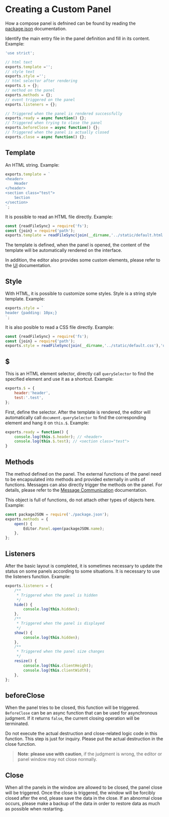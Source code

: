 # Creating a Custom Panel

How a compose panel is defnined can be found by reading the [package.json](./panel.md) documentation.

Identify the main entry file in the panel definition and fill in its content. Example:

```javascript
'use strict';

// html text
exports.template ='';
// style text
exports.style ='';
// html selector after rendering
exports.$ = {};
// method on the panel
exports.methods = {};
// event triggered on the panel
exports.listeners = {};

// Triggered when the panel is rendered successfully
exports.ready = async function() {};
// Triggered when trying to close the panel
exports.beforeClose = async function() {};
// Triggered when the panel is actually closed
exports.close = async function() {};
```

## Template

An HTML string. Example:

```javascript
exports.template = `
<header>
    Header
</header>
<section class="test">
    Section
</section>
`;
```

It is possible to read an HTML file directly. Example:

```javascript
const {readFileSync} = require('fs');
const {join} = require('path');
exports.template = readFileSync(join(__dirname,'../static/default.html'),'utf8');
```

The template is defined, when the panel is opened, the content of the template will be automatically rendered on the interface.

In addition, the editor also provides some custom elements, please refer to the [UI](./editor/extension/ui.md) documentation.

## Style

With HTML, it is possible to customize some styles. Style is a string style template. Example:

```javascript
exports.style = `
header {padding: 10px;}
`;
```

It is also posible to read a CSS file directly. Example:

```javascript
const {readFileSync} = require('fs');
const {join} = require('path');
exports.style = readFileSync(join(__dirname,'../static/default.css'),'utf8');
```

## $

This is an HTML element selector, directly call `querySelector` to find the specified element and use it as a shortcut. Example:

```javascript
exports.$ = {
    header:'header',
    test:'.test',
};
```

First, define the selector. After the template is rendered, the editor will automatically call `document.querySelector` to find the corresponding element and hang it on `this.$`. Example:

```javascript
exports.ready = function() {
    console.log(this.$.header); // <header>
    console.log(this.$.test); // <section class="test">
}
```

## Methods

The method defined on the panel. The external functions of the panel need to be encapsulated into methods and provided externally in units of functions. Messages can also directly trigger the methods on the panel. For details, please refer to the [Message Communication](./contributions-messages.md) documentation.

This object is full of functions, do not attach other types of objects here. Example:

```javascript
const packageJSON = require('./package.json');
exports.methods = {
    open() {
        Editor.Panel.open(packageJSON.name);
    },
};
```

## Listeners

After the basic layout is completed, it is sometimes necessary to update the status on some panels according to some situations. It is necessary to use the listeners function. Example:

```javascript
exports.listeners = {
    /**
     * Triggered when the panel is hidden
     */
    hide() {
        console.log(this.hidden);
    },
    /**
     * Triggered when the panel is displayed
     */
    show() {
        console.log(this.hidden);
    },
    /**
     * Triggered when the panel size changes
     */
    resize() {
        console.log(this.clientHeight);
        console.log(this.clientWidth);
    },
};
```

## beforeClose

When the panel tries to be closed, this function will be triggered. `BeforeClose` can be an async function that can be used for asynchronous judgment. If it returns `false`, the current closing operation will be terminated.

Do not execute the actual destruction and close-related logic code in this function. This step is just for inquiry. Please put the actual destruction in the close function.

> **Note**: **please use with caution**, if the judgment is wrong, the editor or panel window may not close normally.

## Close

When all the panels in the window are allowed to be closed, the panel close will be triggered. Once the close is triggered, the window will be forcibly closed after the end, please save the data in the close. If an abnormal close occurs, please make a backup of the data in order to restore data as much as possible when restarting.
